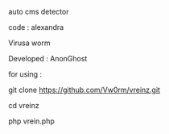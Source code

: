 auto cms detector 

code : alexandra 

Virusa worm

Developed : AnonGhost

for using : 

git clone https://github.com/Vw0rm/vreinz.git 

cd vreinz

php vrein.php <your target>

